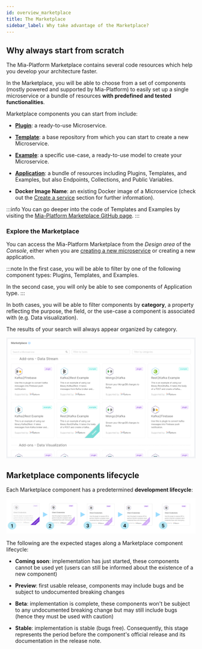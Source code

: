 ```yaml
---
id: overview_marketplace
title: The Marketplace
sidebar_label: Why take advantage of the Marketplace?
---
```

## Why always start from scratch

The Mia-Platform Marketplace contains several code resources which help you develop your architecture faster.

In the Marketplace, you will be able to choose from a set of components (mostly powered and supported by Mia-Platform) to easily set up a single microservice or a bundle of resources **with predefined and tested functionalities**.

Marketplace components you can start from include:

* **[Plugin](../runtime_suite/mia-platform-plugins.md)**: a ready-to-use Microservice.  

* **[Template](./templates/mia_templates.md)**: a base repository from which you can start to create a new Microservice.  

* **[Example](./examples/mia_examples.md)**: a specific use-case, a ready-to-use model to create your Microservice.

* **[Application](./applications/mia_applications.md)**: a bundle of resources including Plugins, Templates, and Examples, but also Endpoints, Collections, and Public Variables.

* **Docker Image Name**: an existing Docker image of a Microservice (check out the [Create a service](./../development_suite/api-console/api-design/services.md#how-to-create-a-microservice-from-a-docker-image) section for further information).


:::info
You can go deeper into the code of Templates and Examples by visiting the [Mia-Platform Marketplace GitHub page](https://github.com/mia-platform-marketplace).
:::

### Explore the Marketplace

You can access the Mia-Platform Marketplace from the *Design area* of the *Console*, either when you are [creating a new microservice](./../development_suite/api-console/api-design/services.md#how-to-create-a-microservice-from-an-example-or-from-a-template) or creating a new application.

:::note
In the first case, you will be able to filter by one of the following component types: Plugins, Templates, and Examples. 

In the second case, you will only be able to see components of Application type. 
:::

In both cases, you will be able to filter components by **category**, a property reflecting the purpose, the field, or the use-case a component is associated with (e.g. Data visualization). 

The results of your search will always appear organized by category.

![new-examples](./img/marketplace.png)

## Marketplace components lifecycle

Each Marketplace component has a predetermined **development lifecycle**:

![lifecycle-stages](./img/component-lifecycle-final.png)

The following are the expected stages along a Marketplace component lifecycle:

* **Coming soon**: implementation has just started, these components cannot be used yet (users can still be informed about the existence of a new component)

* **Preview**: first usable release, components may include bugs and be subject to undocumented breaking changes

* **Beta**: implementation is complete, these components won't be subject to any undocumented breaking change but may still include bugs (hence they must be used with caution)

* **Stable**: implementation is stable (bugs free). Consequently, this stage represents the period before the component's official release and its documentation in the release note.

